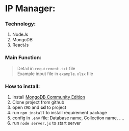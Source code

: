 # IP Manager:  
  
### Technology:
  1. NodeJs  
  2. MongoDB  
  3. ReactJs  
### Main Function:  
> Detail in `requirement.txt` file  
> Example input file in `example.xlsx` file  
### How to install:  
  1. Install [MongoDB Community Edition](https://www.mongodb.com/try/download/community)  
  2. Clone project from github  
  3. open `CMD` and **cd** to project  
  4. run `npm install` to install requirement package  
  5. config in `.env` file: Database name, Collection name, ....  
  5. run `node server.js` to start server
    
  
